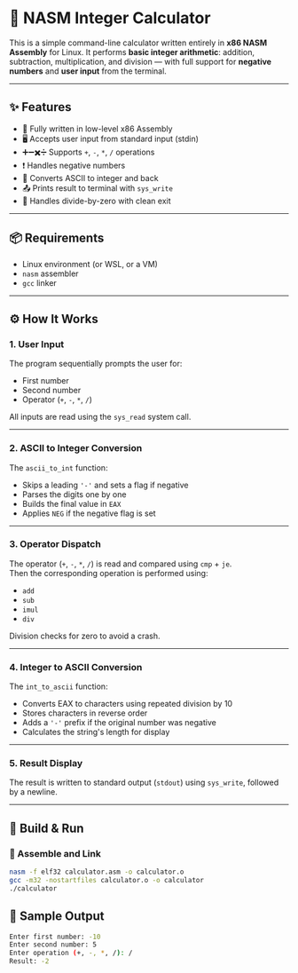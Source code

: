 # 🧮 NASM Integer Calculator

This is a simple command-line calculator written entirely in **x86 NASM Assembly** for Linux. It performs **basic integer arithmetic**: addition, subtraction, multiplication, and division — with full support for **negative numbers** and **user input** from the terminal.

---

## ✨ Features

- 🧠 Fully written in low-level x86 Assembly
- 🖥 Accepts user input from standard input (stdin)
- ➕➖✖️➗ Supports `+`, `-`, `*`, `/` operations
- ❗ Handles negative numbers
- 🔢 Converts ASCII to integer and back
- 📤 Prints result to terminal with `sys_write`
- 🚫 Handles divide-by-zero with clean exit

---

## 📦 Requirements

- Linux environment (or WSL, or a VM)
- `nasm` assembler
- `gcc` linker

---

## ⚙️ How It Works

### 1. **User Input**

The program sequentially prompts the user for:
- First number
- Second number
- Operator (`+`, `-`, `*`, `/`)

All inputs are read using the `sys_read` system call.

---

### 2. **ASCII to Integer Conversion**

The `ascii_to_int` function:
- Skips a leading `'-'` and sets a flag if negative
- Parses the digits one by one
- Builds the final value in `EAX`
- Applies `NEG` if the negative flag is set

---

### 3. **Operator Dispatch**

The operator (`+`, `-`, `*`, `/`) is read and compared using `cmp` + `je`.  
Then the corresponding operation is performed using:
- `add`
- `sub`
- `imul`
- `div`

Division checks for zero to avoid a crash.

---

### 4. **Integer to ASCII Conversion**

The `int_to_ascii` function:
- Converts EAX to characters using repeated division by 10
- Stores characters in reverse order
- Adds a `'-'` prefix if the original number was negative
- Calculates the string's length for display

---

### 5. **Result Display**

The result is written to standard output (`stdout`) using `sys_write`, followed by a newline.

---

## 🚀 Build & Run

### 🔧 Assemble and Link
```bash
nasm -f elf32 calculator.asm -o calculator.o
gcc -m32 -nostartfiles calculator.o -o calculator
./calculator

```

## 📝 Sample Output

```bash
Enter first number: -10
Enter second number: 5
Enter operation (+, -, *, /): /
Result: -2
```